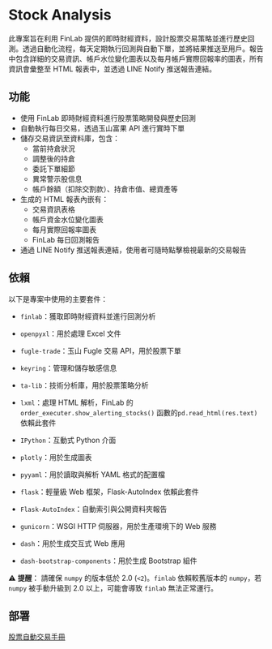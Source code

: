 # Stock Analysis

此專案旨在利用 FinLab 提供的即時財經資料，設計股票交易策略並進行歷史回測。透過自動化流程，每天定期執行回測與自動下單，並將結果推送至用戶。報告中包含詳細的交易資訊、帳戶水位變化圖表以及每月帳戶實際回報率的圖表，所有資訊會彙整至 HTML 報表中，並透過 LINE Notify 推送報告連結。

## 功能
+ 使用 FinLab 即時財經資料進行股票策略開發與歷史回測
+ 自動執行每日交易，透過玉山富果 API 進行實時下單
+ 儲存交易資訊至資料庫，包含：
    + 當前持倉狀況
    + 調整後的持倉
    + 委託下單細節
    + 異常警示股信息
    + 帳戶餘額（扣除交割款）、持倉市值、總資產等
+ 生成的 HTML 報表內嵌有：
    + 交易資訊表格
    + 帳戶資金水位變化圖表
    + 每月實際回報率圖表
    + FinLab 每日回測報告
+ 通過 LINE Notify 推送報表連結，使用者可隨時點擊檢視最新的交易報告

## 依賴
以下是專案中使用的主要套件：

- `finlab`：獲取即時財經資料並進行回測分析
- `openpyxl`：用於處理 Excel 文件
- `fugle-trade`：玉山 Fugle 交易 API，用於股票下單
- `keyring`：管理和儲存敏感信息

- `ta-lib`：技術分析庫，用於股票策略分析
- `lxml`：處理 HTML 解析，FinLab 的 `order_executer.show_alerting_stocks()` 函數的`pd.read_html(res.text)`依賴此套件
- `IPython`：互動式 Python 介面
- `plotly`：用於生成圖表
- `pyyaml`：用於讀取與解析 YAML 格式的配置檔

- `flask`：輕量級 Web 框架，Flask-AutoIndex 依賴此套件
- `Flask-AutoIndex`：自動索引與公開資料夾報告
- `gunicorn`：WSGI HTTP 伺服器，用於生產環境下的 Web 服務

- `dash`：用於生成交互式 Web 應用
- `dash-bootstrap-components`：用於生成 Bootstrap 組件

⚠️ **提醒**：
請確保 `numpy` 的版本低於 2.0 (`<2`)。`finlab` 依賴較舊版本的 `numpy`，若 `numpy` 被手動升級到 2.0 以上，可能會導致 `finlab` 無法正常運行。

## 部署
[股票自動交易手冊](https://hackmd.io/@RPTu-Li-R66a9lr4Fb9qEg/BJpNu1QSC/%2FSy7PQ0BB0)